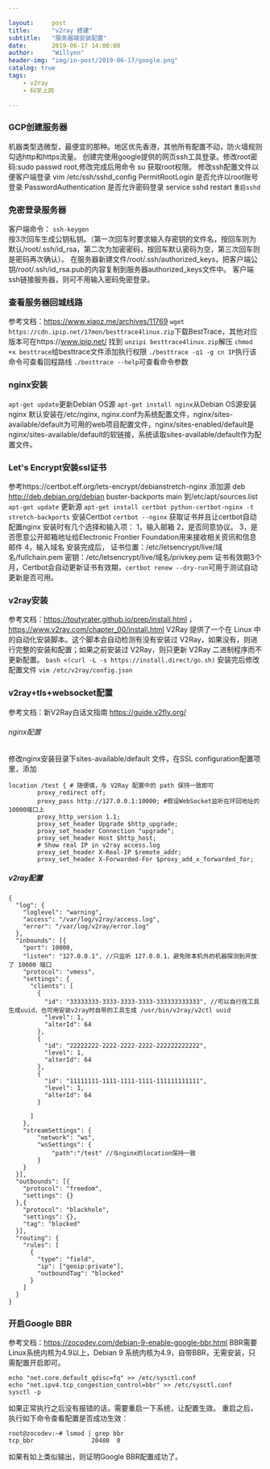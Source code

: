 ```yaml
---

layout:     post
title:      "v2ray 搭建"
subtitle:   "服务器端安装配置"
date:       2019-06-17 14:00:00
author:     "Willynn"
header-img: "img/in-post/2019-06-17/google.png"
catalog: true
tags:
    - v2ray
    - 科学上网

---
```




### GCP创建服务器
机器类型选微型，最便宜的那种。地区优先香港，其他所有配置不动，防火墙规则勾选http和https流量。
创建完使用google提供的网页ssh工具登录。修改root密码:sudo passwd root,修改完成后用命令 su  获取root权限。
修改ssh配置文件以便客户端登录
vim /etc/ssh/sshd_config
PermitRootLogin 是否允许以root账号登录
PasswordAuthentication 是否允许密码登录
service sshd restart `重启sshd`

### 免密登录服务器
客户端命令： `ssh-keygen`<br>
按3次回车生成公钥私钥。（第一次回车时要求输入存密钥的文件名，按回车则为默认/root/.ssh/id_rsa，第二次为加密密码，按回车默认密码为空，第三次回车则是密码再次确认）。
在服务器新建文件/root/.ssh/authorized_keys，把客户端公钥/root/.ssh/id_rsa.pub的内容复制到服务器authorized_keys文件中。
客户端ssh链接服务器，则可不用输入密码免密登录。

### 查看服务器回城线路 
参考文档：https://www.xiaoz.me/archives/11769
```wget https://cdn.ipip.net/17mon/besttrace4linux.zip```下载BestTrace，其他对应版本可在https://www.ipip.net/ 找到
```unzipi besttrace4linux.zip```解压
```chmod +x besttrace```给besttrace文件添加执行权限
```./besttrace -q1 -g cn IP```执行该命令可查看回程路线 
```./besttrace --help```可查看命令参数

### nginx安装
```apt-get update```更新Debian OS源
```apt-get install nginx```从Debian OS源安装nginx
默认安装在/etc/nginx, nginx.conf为系统配置文件，nginx/sites-available/default为可用的web项目配置文件，nginx/sites-enabled/default是nginx/sites-available/default的软链接，系统读取sites-available/default作为配置文件。

### Let's Encrypt安装ssl证书
参考https://certbot.eff.org/lets-encrypt/debianstretch-nginx
添加源 deb http://deb.debian.org/debian buster-backports main 到/etc/apt/sources.list 
```apt-get update``` 更新源
```apt-get install certbot python-certbot-nginx -t stretch-backports``` 安装Certbot 
```certbot --nginx``` 获取证书并且让certbot自动配置nginx 
安装时有几个选择和输入项：
1，输入邮箱
2，是否同意协议。
3，是否愿意公开邮箱地址给Electronic Frontier Foundation用来接收相关资讯和信息邮件
4，输入域名
安装完成后，
证书位置：/etc/letsencrypt/live/域名/fullchain.pem
密钥：/etc/letsencrypt/live/域名/privkey.pem
证书有效期3个月，Certbot会自动更新证书有效期，```certbot renew --dry-run```可用于测试自动更新是否可用。


### v2ray安装
参考文档：https://toutyrater.github.io/prep/install.html ， https://www.v2ray.com/chapter_00/install.html 
V2Ray 提供了一个在 Linux 中的自动化安装脚本。这个脚本会自动检测有没有安装过 V2Ray，如果没有，则进行完整的安装和配置；如果之前安装过 V2Ray，则只更新 V2Ray 二进制程序而不更新配置。
```bash <(curl -L -s https://install.direct/go.sh)``` 
安装完后修改配置文件 ```vim /etc/v2ray/config.json``` 


### v2ray+tls+websocket配置
参考文档：新V2Ray白话文指南 https://guide.v2fly.org/

###### nginx配置
修改nginx安装目录下sites-available/default 文件，在SSL configuration配置项里，添加
```
location /test { # 随便填，与 V2Ray 配置中的 path 保持一致即可
        proxy_redirect off;
        proxy_pass http://127.0.0.1:10000; #假设WebSocket监听在环回地址的10000端口上
        proxy_http_version 1.1;
        proxy_set_header Upgrade $http_upgrade;
        proxy_set_header Connection "upgrade";
        proxy_set_header Host $http_host;
        # Show real IP in v2ray access.log
        proxy_set_header X-Real-IP $remote_addr;
        proxy_set_header X-Forwarded-For $proxy_add_x_forwarded_for;
```

##### v2ray配置
```
{
  "log": {
    "loglevel": "warning",
    "access": "/var/log/v2ray/access.log",
    "error": "/var/log/v2ray/error.log"
  },
  "inbounds": [{
    "port": 10000,
    "listen": "127.0.0.1", //只监听 127.0.0.1，避免除本机外的机器探测到开放了 10000 端口
    "protocol": "vmess",
    "settings": {
      "clients": [
        {
          "id": "33333333-3333-3333-3333-333333333333", //可以自行找工具生成uuid，也可用安装v2ray时自带的工具生成 /usr/bin/v2ray/v2ctl uuid
          "level": 1,
          "alterId": 64
        },
        {
          "id": "22222222-2222-2222-2222-222222222222",
          "level": 1,
          "alterId": 64
        },
        {
          "id": "11111111-1111-1111-1111-111111111111",
          "level": 1,
          "alterId": 64
        }

      ]
    },
    "streamSettings": {
        "network": "ws",
        "wsSettings": {
            "path":"/test" //与nginx的location保持一致
        }
    }
  }],
  "outbounds": [{
    "protocol": "freedom",
    "settings": {}
  },{
    "protocol": "blackhole",
    "settings": {},
    "tag": "blocked"
  }],
  "routing": {
    "rules": [
      {
        "type": "field",
        "ip": ["geoip:private"],
        "outboundTag": "blocked"
      }
    ]
  }
}

```

### 开启Google BBR
参考文档：https://zocodev.com/debian-9-enable-google-bbr.html
BBR需要Linux系统内核为4.9以上，Debian 9 系统内核为4.9，自带BBR，无需安装，只需配置开启即可。
```
echo "net.core.default_qdisc=fq" >> /etc/sysctl.conf
echo "net.ipv4.tcp_congestion_control=bbr" >> /etc/sysctl.conf
sysctl -p
```
如果正常执行之后没有报错的话，需要重启一下系统，让配置生效。
重启之后，执行如下命令查看配置是否成功生效：
```
root@zocodev:~# lsmod | grep bbr
tcp_bbr                20480  0
```
如果有如上类似输出，则证明Google BBR配置成功了。